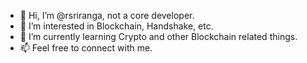 - 👋 Hi, I’m @rsriranga, not a core developer.
- 👀 I’m interested in Blockchain, Handshake, etc.
- 🌱 I’m currently learning Crypto and other Blockchain related things.
- 📫 Feel free to connect with me.

<!---
rsriranga/rsriranga is a ✨ special ✨ repository because its `README.md` (this file) appears on your GitHub profile.
You can click the Preview link to take a look at your changes.
--->

